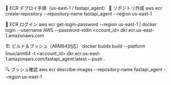 🚀 ECR デプロイ手順（us-east-1 / fastapi_agent）
🧱 リポジトリ作成
aws ecr create-repository --repository-name fastapi_agent --region us-east-1

🔐 ECR ログイン
aws ecr get-login-password --region us-east-1 | docker login --username AWS --password-stdin <ccount_id>.dkr.ecr.us-east-1.amazonaws.com

🏗️ ビルド＆プッシュ（ARM64対応）
docker buildx build --platform linux/arm64 -t <account_id>.dkr.ecr.us-east-1.amazonaws.com/fastapi_agent:latest --push .

🔍 プッシュ確認
aws ecr describe-images --repository-name fastapi_agent --region us-east-1

